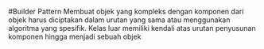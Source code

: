 #Builder Pattern
Membuat objek yang kompleks dengan komponen dari objek harus diciptakan dalam urutan yang sama atau menggunakan algoritma yang spesifik. Kelas luar memiliki kendali atas urutan penyusunan komponen hingga menjadi sebuah objek 